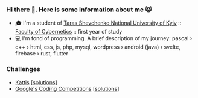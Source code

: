 ### Hi there 👋. Here is some information about me 🐱

- 🎓 I'm a student of [Taras Shevchenko National University of Kyiv](http://www.univ.kiev.ua/en/) :: [Faculty of Cybernetics](http://csc.knu.ua/en/) :: first year of study
- 💻 I'm fond of programming. A brief description of my journey: pascal › c++ › html, css, js, php, mysql, wordpress › android (java) › svelte, firebase › rust, flutter 

### Challenges
- [Kattis](https://open.kattis.com/users/meowster) [[solutions](https://github.com/MeowningMaster/my_kattis_solution)]
- [Google's Coding Competitions](https://codingcompetitions.withgoogle.com/) [[solutions](https://mega.nz/folder/8YkghQjI#1A1nlhpOAgDtD7VbI5cGVg)]
